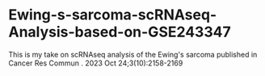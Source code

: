 # Ewing-s-sarcoma-scRNAseq-Analysis-based-on-GSE243347
This is my take on scRNAseq analysis of the  Ewing's sarcoma published in Cancer Res Commun . 2023 Oct 24;3(10):2158-2169

